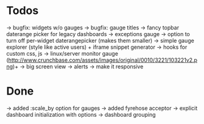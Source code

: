 Todos
=====

  → bugfix: widgets w/o gauges
  → bugfix: gauge titles
  → fancy topbar daterange picker for legacy dashboards
  → exceptions gauge
  → option to turn off per-widget daterangepicker (makes them smaller)
  → simple gauge explorer (style like active users) + iframe snippet generator
  → hooks for custom css, js
  → linux/server monitor gauge (http://www.crunchbase.com/assets/images/original/0010/3221/103221v2.png)+ 
  → big screen view
  → alerts
  → make it responsive

Done
====

  → added :scale_by option for gauges
  → added fyrehose acceptor
  → explicit dashboard initialization with options -> dashboard grouping
